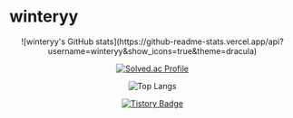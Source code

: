 # winteryy
<center>
  ![winteryy's GitHub stats](https://github-readme-stats.vercel.app/api?username=winteryy&show_icons=true&theme=dracula)
  
  [![Solved.ac Profile](http://mazassumnida.wtf/api/generate_badge?boj=lhk9805)](https://solved.ac/lhk9805)
  
  ![Top Langs](https://github-readme-stats.vercel.app/api/top-langs/?username=winteryy&layout=compact&theme=dracula)
  
  [![Tistory Badge](https://img.shields.io/badge/Tech%20Blog-555263?style=flat&logoColor=white)]("https://winterry.tistory.com/")

</center>

